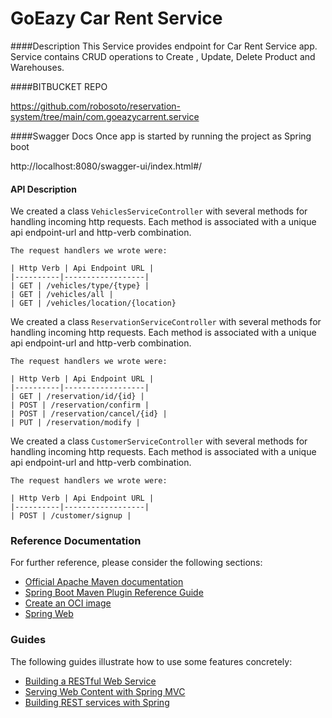 # GoEazy Car Rent Service 

####Description
This Service provides endpoint for Car Rent Service app. Service contains CRUD operations 
to Create , Update, Delete Product and Warehouses.

####BITBUCKET REPO

https://github.com/robosoto/reservation-system/tree/main/com.goeazycarrent.service

####Swagger Docs
Once app is started by running the project as Spring boot 

http://localhost:8080/swagger-ui/index.html#/

#### API Description

 We created a class `VehiclesServiceController` with several methods for handling incoming http requests. Each method is associated with a unique api endpoint-url and http-verb combination. 

    The request handlers we wrote were:

    | Http Verb | Api Endpoint URL | 
    |----------|------------------|
    | GET | /vehicles/type/{type} |
    | GET | /vehicles/all |
    | GET | /vehicles/location/{location}
   

We created a class `ReservationServiceController` with several methods for handling incoming http requests. Each method is associated with a unique api endpoint-url and http-verb combination. 

    The request handlers we wrote were:

    | Http Verb | Api Endpoint URL | 
    |----------|------------------|
    | GET | /reservation/id/{id} |
    | POST | /reservation/confirm |
    | POST | /reservation/cancel/{id} |
    | PUT | /reservation/modify |

We created a class `CustomerServiceController` with several methods for handling incoming http requests. Each method is associated with a unique api endpoint-url and http-verb combination. 

    The request handlers we wrote were:

    | Http Verb | Api Endpoint URL | 
    |----------|------------------|
    | POST | /customer/signup |
 


### Reference Documentation
For further reference, please consider the following sections:

* [Official Apache Maven documentation](https://maven.apache.org/guides/index.html)
* [Spring Boot Maven Plugin Reference Guide](https://docs.spring.io/spring-boot/docs/2.7.14/maven-plugin/reference/html/)
* [Create an OCI image](https://docs.spring.io/spring-boot/docs/2.7.14/maven-plugin/reference/html/#build-image)
* [Spring Web](https://docs.spring.io/spring-boot/docs/2.7.14/reference/htmlsinge/index.html#web)

### Guides
The following guides illustrate how to use some features concretely:

* [Building a RESTful Web Service](https://spring.io/guides/gs/rest-service/)
* [Serving Web Content with Spring MVC](https://spring.io/guides/gs/serving-web-content/)
* [Building REST services with Spring](https://spring.io/guides/tutorials/rest/)